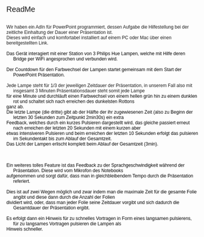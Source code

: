 <!DOCTYPE html PUBLIC "-//W3C//DTD HTML 4.01//EN" "http://www.w3.org/TR/html4/strict.dtd">
<html>
<head>
  <meta http-equiv="Content-Type" content="text/html; charset=utf-8">
  <meta http-equiv="Content-Style-Type" content="text/css">
  <title></title>
  <meta name="Generator" content="Cocoa HTML Writer">
  <meta name="CocoaVersion" content="1404.47">
  <style type="text/css">
    p.p1 {margin: 0.0px 0.0px 0.0px 0.0px; font: 20.0px Helvetica}
    p.p2 {margin: 0.0px 0.0px 0.0px 0.0px; font: 12.0px Helvetica; min-height: 14.0px}
    p.p3 {margin: 0.0px 0.0px 0.0px 0.0px; font: 12.0px Helvetica}
    p.p4 {margin: 0.0px 0.0px 0.0px 18.0px; text-indent: -18.0px; font: 12.0px Helvetica; color: #000000; min-height: 14.0px}
    p.p5 {margin: 0.0px 0.0px 0.0px 18.0px; text-indent: -18.0px; font: 12.0px Helvetica; color: #000000}
    p.p6 {margin: 0.0px 0.0px 0.0px 18.0px; text-indent: -18.0px; font: 12.0px Helvetica}
    span.s1 {color: #000000}
  </style>
</head>
<body>
<p class="p1">ReadMe</p>
<p class="p2"><br></p>
<p class="p2"><br></p>
<p class="p3">Wir haben ein AdIn für PowerPoint programmiert, dessen Aufgabe die Hilfestellung bei der zeitliche Einhaltung der Dauer einer Präsentation ist.</p>
<p class="p3">Dieses wird einfach und komfortabel installiert auf einem PC oder Mac über einen bereitgestellten Link.</p>
<p class="p4"><br></p>
<p class="p5">Das Gerät interagiert mit einer Station von 3 Philips Hue Lampen, welche mit Hilfe deren Bridge per WiFi angesprochen und verbunden wird.</p>
<p class="p4"><br></p>
<p class="p5">Der Countdown für den Farbwechsel der Lampen startet gemeinsam mit dem Start der PowerPoint Präsentation.</p>
<p class="p4"><br></p>
<p class="p6">Jede Lampe steht für 1/3 der jeweiligen Zeitdauer der Präsentation, in unserem Fall also mit insgesamt 3 Minuten Präsentationsdauer steht somit jede Lampe<span class="Apple-converted-space"> </span></p>
<p class="p5"><span class="s1">für eine Minute</span> und durchläuft einen Farbwechsel von einem hellen grün hin zu einem dunklen rot und schaltet sich nach erreichen des dunkelsten Rottons<span class="Apple-converted-space"> </span></p>
<p class="p5">ganz ab.</p>
<p class="p5">Die letzte Lampe (die dritte) gibt ab der Hälfte der ihr zugewiesenen Zeit (also zu Beginn der letzten 30 Sekunden zum Zeitpunkt 2min30s) ein extra</p>
<p class="p5">Feedback, welches durch ein kurzes Pulsieren dargestellt wird, das gleiche passiert erneut nach erreichen der letzten 20 Sekunden mit einem kurzen aber<span class="Apple-converted-space"> </span></p>
<p class="p5">etwas intensiveren Pulsieren und beim erreichen der letzten 10 Sekunden erfolgt das pulsieren im Sekundentakt bis zum Ablauf der Gesamtzeit.</p>
<p class="p5">Das Licht der Lampen erlischt komplett beim Ablauf der Gesamtzeit (3min).</p>
<p class="p4"><br></p>
<p class="p4"><br></p>
<p class="p4"><br></p>
<p class="p5">Ein weiteres tolles Feature ist das Feedback zu der Sprachgeschwindigkeit während der Präsentation. Diese wird vom Mikrofon des Notebooks</p>
<p class="p5">aufgenommen und sorgt dafür, dass man in gleichbleibendem Tempo durch die Präsentation referiert.</p>
<p class="p4"><br></p>
<p class="p5">Dies ist auf zwei Wegen <span class="s1">möglich </span>und zwar indem man die maximale Zeit für die gesamte Folie angibt und diese dann durch die Anzahl der Folien</p>
<p class="p5">dividiert wird, oder, dass man jeder Folie seine Zeitdauer vorgibt und sich dadurch die Gesamtdauer der Präsentation ergibt.</p>
<p class="p4"><br></p>
<p class="p5">Es erfolgt dann ein Hinweis für zu schnelles Vortragen in Form eines langsamen pulsierens, für zu langsames Vortragen pulsieren die Lampen als<span class="Apple-converted-space"> </span></p>
<p class="p5">Hinweis schneller.</p>
</body>
</html>
